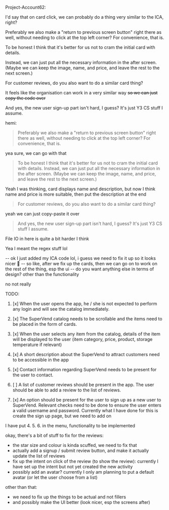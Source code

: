 Project-Account62:

I'd say that on card click, we can probably do a thing very similar to the ICA, right?

Preferably we also make a "return to previous screen button" right there as well, without needing to click at the top left corner? For convenience, that is.

To be honest I think that it's better for us not to cram the initial card with details.

Instead, we can just put all the necessary information in the after screen. (Maybe we can keep the image, name, and price, and leave the rest to the next screen.)


For customer reviews, do you also want to do a similar card thing?

It feels like the organisation can work in a very similar way ~~so we can just copy the code over~~

And yes, the new user sign-up part isn't hard, I guess? It's just Y3 CS stuff I assume.

hemi:

> Preferably we also make a "return to previous screen button" right there as well, without needing to click at the top left corner? For convenience, that is.

yea sure, we can go with that

> To be honest I think that it's better for us not to cram the initial card with details.
> Instead, we can just put all the necessary information in the after screen. (Maybe we can keep the image, name, and price, and leave the rest to the next screen.)

Yeah I was thinking, card displays name and description, but now I think name and price is more suitable, then put the description at the end

> For customer reviews, do you also want to do a similar card thing?

yeah we can just copy-paste it over

> And yes, the new user sign-up part isn't hard, I guess? It's just Y3 CS stuff I assume.

File IO in here is quite a bit harder I think

Yea I meant the regex stuff lol

-- ok I just added my ICA code lol, i guess we need to fix it up so it looks nicer 🤔
-- so like, after we fix up the cards, then we can go on to work on the rest of the thing, esp the ui
-- do you want anything else in terms of design? other than the functionality

no not really

TODO:

1. [x] When the user opens the app, he / she is not expected to perform any login and will see
the catalog immediately.

2. [x] The SuperVend catalog needs to be scrollable and the items need to be placed in the
form of cards.

3. [x] When the user selects any item from the catalog, details of the item will be displayed to
the user (item category, price, product, storage temperature if relevant)

4. [x] A short description about the SuperVend to attract customers need to be accessible in
the app

5. [x] Contact information regarding SuperVend needs to be present for the user to contact.

6. [ ] A list of customer reviews should be present in the app. The user should be able to add
a review to the list of reviews. 

7. [x] An option should be present for the user to sign up as a new user to SuperVend. Relevant
checks need to be done to ensure the user enters a valid username and password.
   Currently what I have done for this is create the sign up page, but we need to add on 

I have put 4. 5. 6. in the menu, functionality to be implemented

okay, there's a bit of stuff to fix for the reviews:
- the star size and colour is kinda scuffed, we need to fix that
- actually add a signup / submit review button, and make it actually update the list of reviews
- fix up the intent on click of the review (to show the review): currently I have set up the intent but not yet created the new activity
- possibly add an avatar? currently I only am planning to put a default avatar (or let the user choose from a list)

other than that:
- we need to fix up the things to be actual and not fillers
- and possibly make the UI better (look nicer, esp the screens after)
